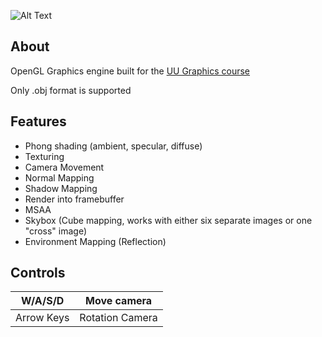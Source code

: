 ![Alt Text](https://github.com/strcpp/INFOGR2023-OpenGL-Graphics-Engine/blob/master/demo.gif)

## About

OpenGL Graphics engine built for the [UU Graphics course](https://www.cs.uu.nl/docs/vakken/gr/2022/index.html)

Only .obj format is supported

## Features
* Phong shading (ambient, specular, diffuse)
* Texturing
* Camera Movement
* Normal Mapping
* Shadow Mapping
* Render into framebuffer
* MSAA
* Skybox (Cube mapping, works with either six separate images or one "cross" image)
* Environment Mapping (Reflection)

## Controls
| W/A/S/D    | Move camera     |
|------------|-----------------|
| Arrow Keys | Rotation Camera |
